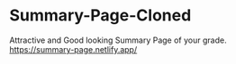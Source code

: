 # Summary-Page-Cloned
Attractive and Good looking Summary Page of your grade.
https://summary-page.netlify.app/
